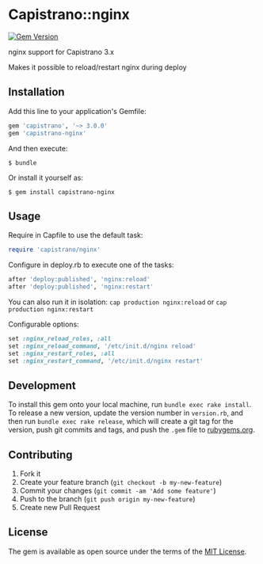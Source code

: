 # Capistrano::nginx

[![Gem Version](https://badge.fury.io/rb/capistrano-php-fpm.svg)](https://badge.fury.io/rb/capistrano-php-fpm)

nginx support for Capistrano 3.x

Makes it possible to reload/restart nginx during deploy

## Installation

Add this line to your application's Gemfile:

```ruby
gem 'capistrano', '~> 3.0.0'
gem 'capistrano-nginx'
```

And then execute:

    $ bundle

Or install it yourself as:

    $ gem install capistrano-nginx

## Usage

Require in Capfile to use the default task:

```ruby
require 'capistrano/nginx'
```

Configure in deploy.rb to execute one of the tasks:

```ruby
after 'deploy:published', 'nginx:reload'
after 'deploy:published', 'nginx:restart'
```

You can also run it in isolation: `cap production nginx:reload` or `cap production nginx:restart`

Configurable options:

```ruby
set :nginx_reload_roles, :all
set :nginx_reload_command, '/etc/init.d/nginx reload'
set :nginx_restart_roles, :all
set :nginx_restart_command, '/etc/init.d/nginx restart'
```

## Development

To install this gem onto your local machine, run `bundle exec rake install`. To release a new version, update the version number in `version.rb`, and then run `bundle exec rake release`, which will create a git tag for the version, push git commits and tags, and push the `.gem` file to [rubygems.org](https://rubygems.org).

## Contributing

1. Fork it
2. Create your feature branch (`git checkout -b my-new-feature`)
3. Commit your changes (`git commit -am 'Add some feature'`)
4. Push to the branch (`git push origin my-new-feature`)
5. Create new Pull Request

## License

The gem is available as open source under the terms of the [MIT License](http://opensource.org/licenses/MIT).
